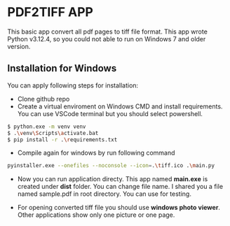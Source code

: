 # PDF2TIFF APP
This basic app convert all pdf pages to tiff file format. This app wrote Python v3.12.4, so you could not able to run on Windows 7 and older version. 

## Installation for Windows

You can apply following steps for installation:
- Clone github repo
- Create a virtual enviroment on Windows CMD and install requirements. You can use VSCode terminal but you should select powershell. 
```bash
$ python.exe -m venv venv
$ .\venv\Scripts\activate.bat
$ pip install -r .\requirements.txt
```
- Compile again for windows by run following command
```bash
pyinstaller.exe --onefiles --noconsole --icon=.\tiff.ico .\main.py
```

- Now you can run application directy. This app named **main.exe** is created under **dist** folder. You can change file name. I shared you a file named sample.pdf in root directory. You can use for testing.

- For opening converted tiff file you should use **windows photo viewer**. Other applications show only one picture or one page. 

